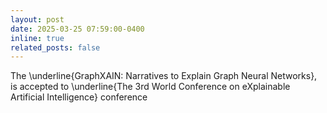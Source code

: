 ```yaml
---
layout: post
date: 2025-03-25 07:59:00-0400
inline: true
related_posts: false
---
```


The \underline{GraphXAIN: Narratives to Explain Graph Neural Networks}, is accepted to \underline{The 3rd World Conference on eXplainable Artificial Intelligence} conference